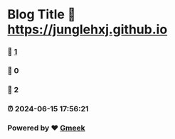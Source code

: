 # Blog Title :link: https://junglehxj.github.io 
### :page_facing_up: [1](https://junglehxj.github.io/tag.html) 
### :speech_balloon: 0 
### :hibiscus: 2 
### :alarm_clock: 2024-06-15 17:56:21 
### Powered by :heart: [Gmeek](https://github.com/Meekdai/Gmeek)
